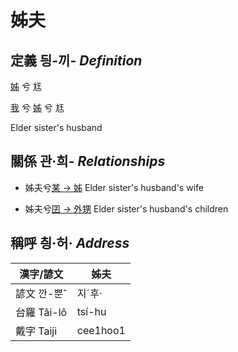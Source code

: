 # 姊夫
## 定義 딍-끼- _Definition_
[姊](member5.md) 兮 尪

[我](member1.md) 兮 [姊](member5.md) 兮 尪

Elder sister's husband

## 關係 관·희- _Relationships_

- 姊夫兮[某 → 姊](member5.md) Elder sister's husband's wife

- 姊夫兮[囝 → 外甥](member25.md) Elder sister's husband's children



## 稱呼 칑·허· _Address_

漢字/諺文 | 姊夫
--- | ---
諺文 깐-뿐ˆ | 지ˊ후·
台羅 Tâi-lô | tsí-hu
戴字 Taiji | cee1hoo1


